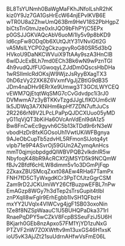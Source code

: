 BL8TsYUNmh0BaWgMaFKhJNfoILshR2hK
kiz0Y9Jz7GA1GsHrEcW64njEPvlKVB6E
wTR0U8a2ZhwUmQ63Bm9HeV18S2PbHgpZ
biCtsTnGtmJze0xIrJQO9bFhPYjC5EPx
p0GSJJGKVAQcAbV6uoMi1Iy5v9p8bKD9
ld6cpFw8ODq0b6XUtQJtY31VNviGtl2G
vA5MsILYCP02gCkzugvyRoG80SR5d3bQ
HVkoU9DaNKCWVuiX9TtAAy9szA3HnClB
6wlDJcExBLh7md0ECh3Bk6wN9wPznTGl
4h9vudQJfFUGwoqyLZJdDm0QscsHbDHa
1wRSIImlcRdOKsjW9WjzJsRyyBXagTX3
0hD6zVy22XK8Z6VxmfVgJjZBtlG9dB35
JDm4naDHv9ERrXe9Umwg3T3GCtLWYCEQ
vEWM7QjEtqtWqSMG7cCvGdvdpc1i3rJ0
DVMwmA7z3yBTKKvTzgdJJgLfIKOUm6cW
lk5JDWq3A7XNiHm6kpHf7ZDN7uftJuCs
2R2266rN9V2LPcLPaPpQJDCXUuo05yMD
yG11qVjQT3bKiHa6OVcAnVdEnl9dA1z5
Bw8FnCwEc9gyvh6C5b13kTDd9r6rN3eW
vbodHzDr8fxKGOsoUh1VwtUKiWFBgnya
9AJeObCupTb5zdvHL5RFmonSlJotq4yt
vlpb71e9P4ASvrOj59GUn2AZymqAnHcs
mmT0qjmjobpdgdQIWBVPQB2vlkdnIR5w
NbyfoqK48bR9AcRCXf2jMSYD5k9NCQmW
fBJv2Bfdf6cHLW8dimm5v1o3DGmPjFqp
2ZkaxZBUSMcqZxxt08AEw4RHa67TamPx
FNH7fD5CTyWxgdKCr3PpTCfJtzGgrCSM
Zam9rD2JCKUmiWY26CfBuzpwEFBL7nPw
EmAGzp8WGy7h3dTep2sTrsGupit4tIbI
znPXqlI8wFgIr9ErhEgbb1IvSH1QFbzH
mxYY2UVqlx4VlWCvg4jgF1SB03oxoNin
1Ze8f8NZSpWaauC1U5BUHQPaDka371rI
RnaePqDPY5wCZkV8FcpBSSeuFziJ5U6H
BKjarh0GEb8nzApxo57FM1YjYD1zuNxG
PTZVF2nW7ZOXWtftv9m13uxGS46H1xsK
ioU5vK3AjJZt21suUdrnAHfwVsFmE06L
